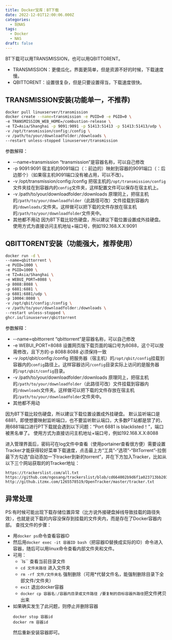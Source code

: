 ```yaml
---
title: Docker宝库：BT下载
date: 2022-12-01T12:00:06.000Z
categories:
  - 玩NAS
tags:
  - Docker
  - NAS
draft: false
---
```


BT下载可以用TRANSMISSION，也可以用QBITTORENT。
+ TRANSMISSION：更傻瓜化，界面更简单，但是资源不好的时候，下载速度慢。
+ QBITTORENT：设置很复杂，但是只要设置得当，下载速度很快。

## TRANSMISSION安装(功能单一，不推荐)
```bash
docker pull linuxserver/transmission
docker create --name=transmission -e PUID=0 -e PGID=0 \
-e TRANSMISSION_WEB_HOME=/combustion-release \
-e TZ=Asia/Shanghai -p 9091:9091 -p 51413:51413 -p 51413:51413/udp \
-v /opt/transmission/config:/config \
-v /path/to/your/downloadfolder:/downloads \
--restart unless-stopped linuxserver/transmission
```
参数解释：
+ --name=transmission “transmission”是容器名称，可以自己修改
+ -p 9091:9091  宿主机的9091端口（：前边的）映射到容器的9091端口（：后边那个）（如果宿主机9091端口没有被占用，可以不改）。
+ -v /opt/transmission/config:/config  把宿主机的`/opt/transmission/config`文件夹挂在到容器内的`config`文件夹，这样配置文件可以保存在宿主机上。
+ -v /path/to/your/downloadfolder:/downloads  原理同上，把宿主机的`/path/to/your/downloadfolder`（此路径可改）文件挂载到容器内的`/downloads/`文件夹。这样做可以把下载的文件存放在宿主机的`/path/to/your/downloadfolder`文件夹中。
+ 其他都不用动
因为BT下载比较伤硬盘，所以建议下载位置设置成外挂硬盘。
使用方式为直接访问主机地址+端口号，例如192.168.X.X:9091


## QBITTORENT安装（功能强大，推荐使用）
```bash
docker run -d \
--name=qbittorrent \
-e PUID=1000 \
-e PGID=1000 \
-e TZ=Asia/Shanghai \
-e WEBUI_PORT=8088 \
-p 8088:8088 \
-p 6881:6881 \
-p 6881:6881/udp \
-p 10004:8080 \
-v /opt/qbit/config:/config \
-v /path/to/your/downloadfolder:/downloads \
--restart unless-stopped \
ghcr.io/linuxserver/qbittorrent
```
参数解释：
+ --name=qbittorrent “qbittorrent”是容器名称，可以自己修改
+ -e WEBUI_PORT=8088 设置网页版下载页面的端口号为8088，这个可以按需修改，且下方的-p 8088:8088 必须保持一致
+ -v /opt/qbit/config:/config  把服务器（宿主机）的`/opt/qbit/config`挂载到容器内的`config`路径上。这样容器访问`/config`目录实际上访问的是服务器的`/opt/qbit/config`目录。
+ -v /path/to/your/downloadfolder:/downloads  原理同上，把宿主机的`/path/to/your/downloadfolder`（此路径可改）文件挂载到容器内的`/downloads`文件夹。这样做可以把下载的文件存放在宿主机的`/path/to/your/downloadfolder`文件夹中。
+ 其他都不用动

因为BT下载比较伤硬盘，所以建议下载位置设置成外挂硬盘。
默认监听端口是6881，即使想要映射监听端口，也不要监听默认端口，大多数PT站都是禁了的，用6881端口进行PT下载就会遇到以下问题：“Port 6881 is blacklisted！”，端口被黑名单了。
使用方式为直接访问主机地址+端口号，例如192.168.X.X:8088

进入管理界面后，密码可在log文件中查看（使用portainer查看很方便）需要设置Tracker才能获得较好菜单下载速度，点击最上方“工具”-“选项”-“BitTorrent”-拉倒最下方勾选“自动添加一下tracker到新的torrent”，并在下方加入Tracker，比如从以下三个网站获取的的Tracker地址：
```
https://trackerslist.com/all.txt
https://github.com/ngosang/trackerslist/blob/cd664002b9d6f1a023713bb2034925029704a522/blacklist.txt
http://github.itzmx.com/1265578519/OpenTracker/master/tracker.txt

```



## 异常处理
PS:有时候可能出现下载存储位置异常（比方说外接硬盘掉线导致挂载的路径失效），也就是说下载的内容没保存到挂载的文件夹内，而是存在了Docker容器内部。
查找文件的步骤：
+ 用`docker ps`命令查看容器ID
+ 然后用`docker exec -it 容器ID bash`（把容器ID替换成实际的ID）命令进入容器，随后可以用linux命令查看内部文件夹和文件。
+ 可用：
  + `ls`` 查看当前目录文件
  + `cd 文件夹路径` 进入文件夹
  + `rm -rf 文件/文件夹名` 强制删除（可用*代替文件名，能强制删除目录下全部文件/文件夹）
  + `exit` 退出docker容器
  + `docker cp 容器名:/容器内目录或文件路径 /要复制的目标容器外路径`把文件拷贝出来
+ 如果确实发生了此问题，则停止并删除容器
  ```
  docker stop 容器id
  docker rm 容器id
  ```
  然后重新安装容器即可。
